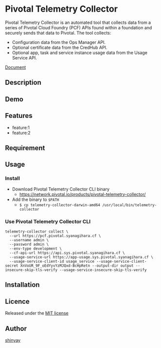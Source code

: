# Pivotal Telemetry Collector

Pivotal Telemetry Collector is an automated tool that collects data from a series of Pivotal Cloud Foundry (PCF) APIs found within a foundation and securely sends that data to Pivotal. The tool collects:

- Configuration data from the Ops Manager API.
- Optional certificate data from the CredHub API.
- Optional app, task and service instance usage data from the Usage Service API.

[Document](https://docs.pivotal.io/telemetry/1-0/index.html)

## Description

## Demo

## Features

- feature:1
- feature:2

## Requirement

## Usage

### Install

- Download Pivotal Telemetry Collector CLI binary
  - https://network.pivotal.io/products/pivotal-telemetry-collector/
- Add the binary to `$PATH`
  - `$ cp telemetry-collector-darwin-amd64 /usr/local/bin/telemetry-collector`

### Use Pivotal Telemetry Collector CLI

```
telemetry-collector collect \
  --url https://pcf.pivotal.syanagihara.cf \
  --username admin \
  --password admin \
  --env-type development \
  --cf-api-url https://api.sys.pivotal.syanagihara.cf \
  --usage-service-url https://app-usage.sys.pivotal.syanagihara.cf \
  --usage-service-client-id usage_service --usage-service-client-secret XnVoUR_9F_oEdYyvYzMJQxd-BcHpRetn --output-dir output --insecure-skip-tls-verify --usage-service-insecure-skip-tls-verify
```

## Installation

## Licence

Released under the [MIT license](https://gist.githubusercontent.com/shinyay/56e54ee4c0e22db8211e05e70a63247e/raw/34c6fdd50d54aa8e23560c296424aeb61599aa71/LICENSE)

## Author

[shinyay](https://github.com/shinyay)
